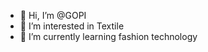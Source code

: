 - 👋 Hi, I’m @GOPI
- 👀 I’m interested in Textile
- 🌱 I’m currently learning fashion technology

<!---
GOPIR05/GOPIR05 is a ✨ special ✨ repository because its `README.md` (this file) appears on your GitHub profile.
You can click the Preview link to take a look at your changes.
--->
